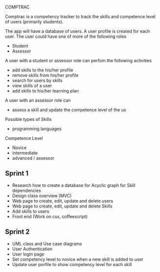 COMPTRAC 

Comptrac is a competency tracker to track the skills and competence level of users (primarily students). 

The app will have a database of users. A user profile is created for each user.
The user could have one of more of the following roles 
- Student
- Assessor

A user with a student or assessor role can perfom the following activities
- add skills to the his/her profile
- remove skills from his/her profile
- search for users by skills
- view skills of a user
- add skills to his/her learning plan

A user with an assessor role can
- assess a skill and update the competence level of the us

Possible types of Skills 
- programming languages

Competence Level
- Novice
- intermediate
- advanced / assessor
	

Sprint 1
--------
- Research how to create a database for Acyclic graph for Skill dependencies
- Design class overview (MVC)
- Web page to create, edit, update and delete users
- Web page to create, edit, update and delete Skills
- Add skills to users
- Front end (Work on css, coffeescript)

Sprint 2
--------
- UML class and Use case diagrams
- User Authentication
- User login page
- Set competency level to novice when a new skill is added to user
- Update user porfile to show competency level for each skill
